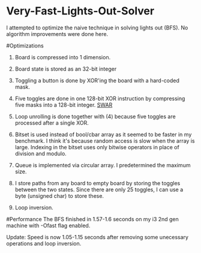 # Very-Fast-Lights-Out-Solver
I attempted to optimize the naive technique in solving lights out (BFS). No algorithm improvements were done here.

#Optimizations

1. Board is compressed into 1 dimension.

2. Board state is stored as an 32-bit integer

3. Toggling a button is done by XOR'ing the board with a hard-coded mask. 

4. Five toggles are done in one 128-bit XOR instruction by compressing five masks into a 128-bit integer. [SWAR](https://en.wikipedia.org/wiki/SWAR)

5. Loop unrolling is done together with (4) because five toggles are processed after a single XOR.

6. Bitset is used instead of bool/cbar array as it seemed to be faster in my benchmark. I think it's because random access is slow when the array is large. Indexing in the bitset uses only bitwise operators in place of division and modulo.

7. Queue is implemented via circular array. I predetermined the maximum size.

8. I store paths from any board to empty board by storing the toggles between the two states. Since there are only 25 toggles, I can use a byte (unsigned char) to store these.

9. Loop inversion.

#Performance
The BFS finished in 1.57-1.6 seconds on my i3 2nd gen machine with -Ofast flag enabled.

Update: Speed is now 1.05-1.15 seconds after removing some unecessary operations and loop inversion.
